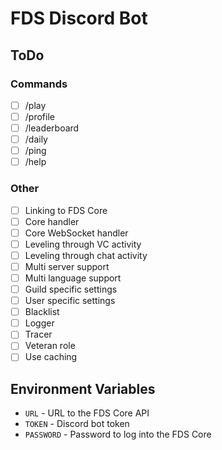 # FDS Discord Bot

## ToDo
### Commands
- [ ] /play
- [ ] /profile
- [ ] /leaderboard
- [ ] /daily
- [ ] /ping
- [ ] /help

### Other
- [ ] Linking to FDS Core
- [ ] Core handler
- [ ] Core WebSocket handler
- [ ] Leveling through VC activity
- [ ] Leveling through chat activity
- [ ] Multi server support
- [ ] Multi language support
- [ ] Guild specific settings
- [ ] User specific settings
- [ ] Blacklist
- [ ] Logger
- [ ] Tracer
- [ ] Veteran role
- [ ] Use caching

## Environment Variables
- `URL` - URL to the FDS Core API
- `TOKEN` - Discord bot token
- `PASSWORD` - Password to log into the FDS Core
